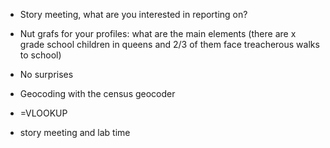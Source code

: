* Story meeting, what are you interested in reporting on?
* Nut grafs for your profiles: what are the main elements (there are x grade school children in queens and 2/3 of them face treacherous walks to school)
* No surprises

* Geocoding with the census geocoder
* =VLOOKUP

* story meeting and lab time
